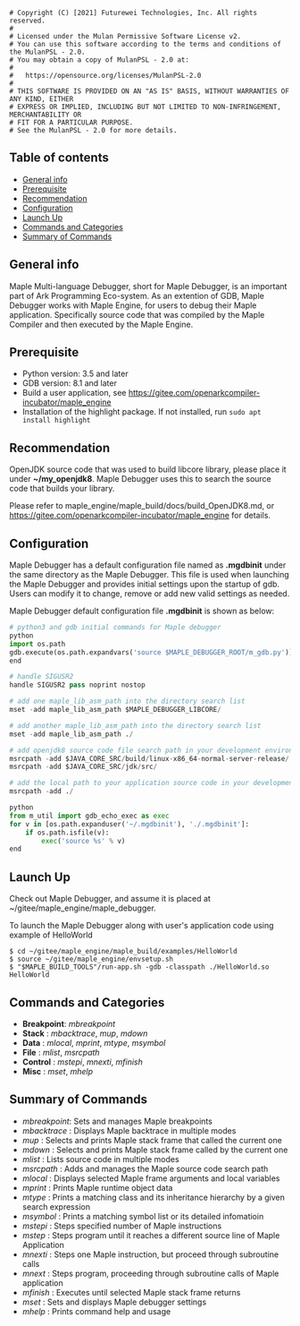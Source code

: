 ```
# Copyright (C) [2021] Futurewei Technologies, Inc. All rights reserved.
#
# Licensed under the Mulan Permissive Software License v2.
# You can use this software according to the terms and conditions of the MulanPSL - 2.0.
# You may obtain a copy of MulanPSL - 2.0 at:
#
#   https://opensource.org/licenses/MulanPSL-2.0
#
# THIS SOFTWARE IS PROVIDED ON AN "AS IS" BASIS, WITHOUT WARRANTIES OF ANY KIND, EITHER
# EXPRESS OR IMPLIED, INCLUDING BUT NOT LIMITED TO NON-INFRINGEMENT, MERCHANTABILITY OR
# FIT FOR A PARTICULAR PURPOSE.
# See the MulanPSL - 2.0 for more details.
```
## Table of contents
* [General info](#general-info)
* [Prerequisite](#Prerequisite)
* [Recommendation](#Recommendation)
* [Configuration](#Configuration)
* [Launch Up](#Launch-Up)
* [Commands and Categories](#Commands-and-Categories)
* [Summary of Commands](#Summary-of-Commands)


## General info
Maple Multi-language Debugger, short for Maple Debugger, is an important part of Ark Programming Eco-system. As an extention of GDB, Maple Debugger works with Maple Engine, for users to debug their Maple application. Specifically source code that was compiled by the Maple Compiler and then executed by the Maple Engine.


## Prerequisite
* Python version: 3.5 and later
* GDB version: 8.1 and later
* Build a user application, see https://gitee.com/openarkcompiler-incubator/maple_engine
* Installation of the highlight package. If not installed, run `sudo apt install highlight`


## Recommendation
OpenJDK source code that was used to build libcore library, please place it under **~/my_openjdk8**. Maple Debugger uses this to search the source code that builds your library.

Please refer to maple_engine/maple_build/docs/build_OpenJDK8.md, or https://gitee.com/openarkcompiler-incubator/maple_engine for details.


## Configuration
Maple Debugger has a default configuration file named as **.mgdbinit** under the same directory as the Maple Debugger. This file is used when launching the Maple Debugger and provides initial settings upon the startup of gdb. Users can modify it to change, remove or add new valid settings as needed.

Maple Debugger default configuration file **.mgdbinit** is shown as below:
```python
# python3 and gdb initial commands for Maple debugger
python
import os.path
gdb.execute(os.path.expandvars('source $MAPLE_DEBUGGER_ROOT/m_gdb.py'))
end

# handle SIGUSR2
handle SIGUSR2 pass noprint nostop

# add one maple_lib_asm_path into the directory search list
mset -add maple_lib_asm_path $MAPLE_DEBUGGER_LIBCORE/

# add another maple_lib_asm_path into the directory search list
mset -add maple_lib_asm_path ./

# add openjdk8 source code file search path in your development environment
msrcpath -add $JAVA_CORE_SRC/build/linux-x86_64-normal-server-release/
msrcpath -add $JAVA_CORE_SRC/jdk/src/

# add the local path to your application source code in your development environment
msrcpath -add ./

python
from m_util import gdb_echo_exec as exec
for v in [os.path.expanduser('~/.mgdbinit'), './.mgdbinit']:
    if os.path.isfile(v):
        exec('source %s' % v)
end
```

## Launch Up
Check out Maple Debugger, and assume it is placed at ~/gitee/maple_engine/maple_debugger.

To launch the Maple Debugger along with user's application code using example of HelloWorld
```
$ cd ~/gitee/maple_engine/maple_build/examples/HelloWorld
$ source ~/gitee/maple_engine/envsetup.sh
$ "$MAPLE_BUILD_TOOLS"/run-app.sh -gdb -classpath ./HelloWorld.so HelloWorld
```

## Commands and Categories
* **Breakpoint**: _mbreakpoint_
* **Stack**     : _mbacktrace_, _mup_, _mdown_
* **Data**      : _mlocal_, _mprint_, _mtype_, _msymbol_
* **File**      : _mlist_, _msrcpath_
* **Control**   : _mstepi_, _mnexti_, _mfinish_
* **Misc**      : _mset_, _mhelp_


## Summary of Commands

* _mbreakpoint_: Sets and manages Maple breakpoints
* _mbacktrace_ : Displays Maple backtrace in multiple modes
* _mup_        : Selects and prints Maple stack frame that called the current one
* _mdown_      : Selects and prints Maple stack frame called by the current one
* _mlist_      : Lists source code in multiple modes
* _msrcpath_   : Adds and manages the Maple source code search path
* _mlocal_     : Displays selected Maple frame arguments and local variables
* _mprint_     : Prints Maple runtime object data
* _mtype_      : Prints a matching class and its inheritance hierarchy by a given search expression
* _msymbol_    : Prints a matching symbol list or its detailed infomatioin
* _mstepi_     : Steps specified number of Maple instructions
* _mstep_      : Steps program until it reaches a different source line of Maple Application
* _mnexti_     : Steps one Maple instruction, but proceed through subroutine calls
* _mnext_      : Steps program, proceeding through subroutine calls of Maple application
* _mfinish_    : Executes until selected Maple stack frame returns
* _mset_       : Sets and displays Maple debugger settings
* _mhelp_      : Prints command help and usage
